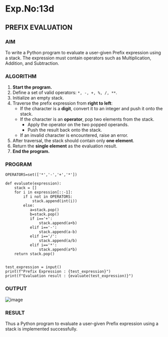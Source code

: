 # Exp.No:13d
## PREFIX EVALUATION

### AIM  
To write a Python program to evaluate a user-given Prefix expression using a stack. The expression must contain operators such as Multiplication, Addition, and Subtraction.

### ALGORITHM

1. **Start the program.**
2. Define a set of valid operators: `*, -, +, %, /, **`.
3. Initialize an empty stack.
4. Traverse the prefix expression from **right to left**:
   - If the character is a **digit**, convert it to an integer and push it onto the stack.
   - If the character is an **operator**, pop two elements from the stack.
     - Apply the operator on the two popped operands.
     - Push the result back onto the stack.
   - If an invalid character is encountered, raise an error.
5. After traversal, the stack should contain only **one element**.
6. Return the **single element** as the evaluation result.
7. **End the program.**

### PROGRAM

```
OPERATORS=set(['*','-','+','*']) 

def evaluate(expression):
	stack = []
	for i in expression[::-1]:
	    if i not in OPERATORS:
	        stack.append(int(i))
	    else:
	       a=stack.pop()
	       b=stack.pop()
	       if i=='+':
	           stack.append(a+b)
	       elif i=='-':
	           stack.append(a-b)
	       elif i=='/':
	           stack.append(a/b)
	       elif i=='*':
	           stack.append(a*b)
	return stack.pop()
    
    
test_expression = input()
print(f"Prefix Expression : {test_expression}")
print(f"Evaluation result : {evaluate(test_expression)}")
```

### OUTPUT
![image](https://github.com/user-attachments/assets/22eeff91-3751-40c8-9516-55dd321a8115)

### RESULT
Thus a Python program to evaluate a user-given Prefix expression using a stack is implemented successfully.
